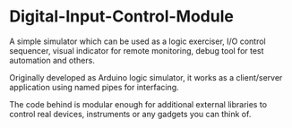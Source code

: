 # Digital-Input-Control-Module

A simple simulator which can be used as a logic exerciser, I/O control sequencer, visual indicator for remote monitoring, debug tool for test automation and others.

Originally developed as Arduino logic simulator, it works as a client/server application using named pipes for interfacing.

The code behind is modular enough for additional external libraries to control real devices, instruments or any gadgets you can think of.



